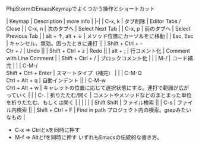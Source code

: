 PhpStormのEmacsKeymapでよくつかう操作とショートカット

| Keymap | Description | more info |
|-|
| C-x, k | タブ削除 | Editor Tabs / Close |
| C-x, n | 次のタブへ | Select Next Tab |
| C-x, p | 前のタブへ | Select Previous Tab |
| alt + ↑, alt + ↓ | メソッド位置にカーソルをに移動 |
| Esc, Esc | キャンセル、無効。困ったときに連打 ||
| Shift + Ctrl + - <br> Ctr + / | Undo ||
| Shift + Ctrl + z | Redo ||
| alt + ; | 行コメント化 | Comment with Line Comment |
| Shift + Ctrl + / | ブロックコメント化 | |
| M-/ | コード補完 | |
| C-M-/ <br> Shift + Ctrl + Enter | スマートタイプ（補完） | |
| C-M-Q <br> Ctrl + Alt + q | 自動インデント ||
| C-M-w <br> Ctrl + Alt + w | キャレットの位置に応じて選択状態にする。連打で範囲が広がっていく | |
| C-. | 折りたたむ/開く | コメントやメソッドなどのまとまった単位を折りたたむ、もしくは開く |
| | | |
| Shift Shift | ファイル検索 ||
| C-s | ファイル内検索 ||
| Shift + Ctrl + F | Find in path プロジェクト内の検索。grepみたいなもの |



* C-x => Ctrlとxを同時に押す
* M-f => Altとfを同時に押す
いずれもEmacsの伝統的な書き方。
